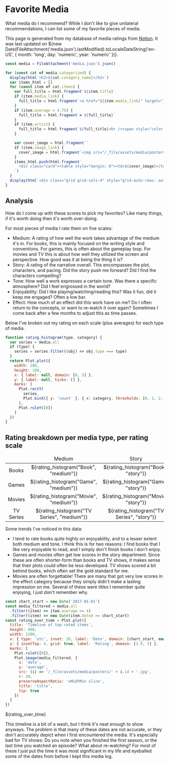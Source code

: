 # Favorite Media

What media do I recommend? While I don't like to give unilateral recommendations, I can list some of my favorite pieces of media.

This page is generated from my database of media ratings from [Notion](https://wasabipesto.com/notion). It was last updated on ${new Date(FileAttachment('media.json').lastModified).toLocaleDateString('en-US', { month: 'long', day: 'numeric', year: 'numeric' })}.

```js
const media = FileAttachment('media.json').json()
```

```js
for (const cat of media.categorized) {
  display(html`<h2>${cat.category_name}</h2>`)
  var items_html = []
  for (const item of cat.items) {
    var full_title = html.fragment`${item.title}`
    if (item.media_link) {
      full_title = html.fragment`<a href="${item.media_link}" target="_blank">${item.title}</a>`
    }
    if (item.average > 4.75) {
      full_title = html.fragment`❤️ ${full_title}`
    }
    if (item.artist) {
      full_title = html.fragment`${full_title}<br /><span style="color: var(--theme-foreground-muted)">${item.artist}</span>`
    }

    var cover_image = html.fragment``
    if (item.image_link) {
      cover_image = html.fragment`<img src="/_file/assets/media/posters/${item.id}.jpg" width="80" style="margin: 0 0.5rem;">`
    }
    items_html.push(html.fragment`
      <div class="card"><table style="margin: 0"><td>${cover_image}</td><td width="99%">${full_title}</td></div>
    `)
  }
  display(html`<div class="grid grid-cols-4" style="grid-auto-rows: auto;">${items_html}</div>`)
}
```

## Analysis

How do I come up with these scores to pick my favorites? Like many things, if it's worth doing then it's worth over-doing.

For most pieces of media I rate them on five scales:

- Medium: A rating of how well the work takes advantage of the medium it's in. For books, this is mainly focused on the writing style and conventions. For games, this is often about the gameplay loop. For movies and TV this is about how well they utilized the screen and perspective. How good was it at being the thing it is?
- Story: A rating of the narrative overall. This encompasses the plot, characters, and pacing. Did the story push me forward? Did I find the characters compelling?
- Tone: How well a work expresses a certain tone. Was there a specific atmosphere? Did I feel engrossed in the world?
- Enjoyability: Did I like playing/watching/reading this? Was it fun, did it keep me engaged? Often a low bar.
- Effect: How much of an effect did this work have on me? Do I often return to the concepts, or want to re-watch it over again? Sometimes I come back after a few months to adjust this as time passes.

Below I've broken out my rating on each scale (plus averages) for each type of media.

```js
function rating_histogram(type, category) {
  var series = media.all
  if (type) {
    series = series.filter((obj) => obj.type === type)
  }
  return Plot.plot({
    width: 200,
    height: 100,
    x: { label: null, domain: [0, 5] },
    y: { label: null, ticks: [] },
    marks: [
      Plot.rectY(
        series,
        Plot.binX({ y: 'count' }, { x: category, thresholds: [0, 1, 2, 3, 4, 5] })
      ),
      Plot.ruleY([0])
    ]
  })
}
```

<div class="card">
<h2>Rating breakdown per media type, per rating scale</h2>
<table style="max-width: 100%; margin: 0; text-align: center">
  <thead>
    <tr>
      <td></td>
      <td>Medium</td>
      <td>Story</td>
      <td>Tone</td>
      <td>Enjoyability</td>
      <td>Effect</td>
      <td>Average</td>
    </tr>
  </thead>
  <tbody>
    <tr>
      <td style="vertical-align: middle">Books</td>
      <td>${rating_histogram("Book", "medium")}</td>
      <td>${rating_histogram("Book", "story")}</td>
      <td>${rating_histogram("Book", "tone")}</td>
      <td>${rating_histogram("Book", "enjoyability")}</td>
      <td>${rating_histogram("Book", "effect")}</td>
      <td>${rating_histogram("Book", "average")}</td>
    </tr>
    <tr>
      <td style="vertical-align: middle">Games</td>
      <td>${rating_histogram("Game", "medium")}</td>
      <td>${rating_histogram("Game", "story")}</td>
      <td>${rating_histogram("Game", "tone")}</td>
      <td>${rating_histogram("Game", "enjoyability")}</td>
      <td>${rating_histogram("Game", "effect")}</td>
      <td>${rating_histogram("Game", "average")}</td>
    </tr>
    <tr>
      <td style="vertical-align: middle">Movies</td>
      <td>${rating_histogram("Movie", "medium")}</td>
      <td>${rating_histogram("Movie", "story")}</td>
      <td>${rating_histogram("Movie", "tone")}</td>
      <td>${rating_histogram("Movie", "enjoyability")}</td>
      <td>${rating_histogram("Movie", "effect")}</td>
      <td>${rating_histogram("Movie", "average")}</td>
    </tr>
    <tr>
      <td style="vertical-align: middle">TV Series</td>
      <td>${rating_histogram("TV Series", "medium")}</td>
      <td>${rating_histogram("TV Series", "story")}</td>
      <td>${rating_histogram("TV Series", "tone")}</td>
      <td>${rating_histogram("TV Series", "enjoyability")}</td>
      <td>${rating_histogram("TV Series", "effect")}</td>
      <td>${rating_histogram("TV Series", "average")}</td>
    </tr>
  </tbody>
</table>
</div>

Some trends I've noticed in this data:

- I tend to rate books quite highly on enjoyability, and to a lesser extent both medium and tone. I think this is for two reasons: I find books that I like very enjoyable to read, and I simply don't finish books I don't enjoy.
- Games and movies often get low scores in the story department. Since these are often shorter-form than books and TV shows, it makes sense that their plots could often be less-developed. TV shows scored a bit behind books, which often set the gold standard for me.
- Movies are often forgettable! There are many that got very low scores in the effect category because they simply didn't make a lasting impression on me. Several of these were titles I remember quite enjoying, I just don't remember why.

```js
const chart_start = new Date('2017-01-01')
const media_filtered = media.all
  .filter((item) => item.average >= 4)
  .filter((item) => new Date(item.date) >= chart_start)
const rating_over_time = Plot.plot({
  title: 'Timeline of top-rated items',
  height: 400,
  width: 1200,
  x: { type: 'utc', inset: 20, label: 'Date', domain: [chart_start, new Date()] },
  y: { insetTop: 4, grid: true, label: 'Rating', domain: [3.9, 5] },
  marks: [
    Plot.ruleY([0]),
    Plot.image(media_filtered, {
      x: 'date',
      y: 'average',
      src: (i) => '/_file/assets/media/posters/' + i.id + '.jpg',
      r: 20,
      preserveAspectRatio: 'xMidYMin slice',
      title: 'title',
      tip: true
    })
  ]
})
```

<div class="grid grid-cols-1">
  <div class="card">
    ${rating_over_time}
  </div>
</div>

This timeline is a bit of a wash, but I think it's neat enough to show anyways. The problem is that many of these dates are not accurate, or they don't accurately depict when I first encountered the media. It's especially bad for TV shows: Do you note when you finished the first season, or the last time you watched an episode? What about re-watching? For most of these I just put the time it was most significant in my life and eyeballed some of the dates from before I kept this media log.
